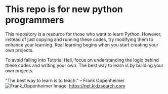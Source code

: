 # This repo is for new python programmers
This repository is a resource for those who want to learn Python. However, instead of just copying and running these codes, try modifying them to enhance your learning. Real learning begins when you start creating your own projects. 

To avoid falling into Tutorial Hell, focus on understanding the logic behind these codes and writing your own. The best way to learn is by building your own projects.

"The best way to learn is to teach." – Frank Oppenheimer
![Frank_Oppenheimer](https://net.kidzsearch.com/wp-content/uploads/2023/08/dr-j-robert-oppenheimer--900x515.jpg)
Image: https://net.kidzsearch.com



